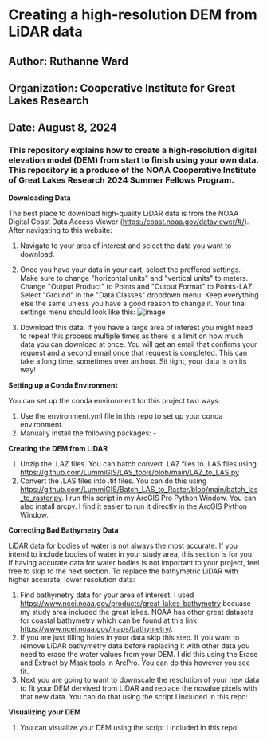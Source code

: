 # Creating a high-resolution DEM from LiDAR data
## Author: Ruthanne Ward
## Organization: Cooperative Institute for Great Lakes Research 
## Date: August 8, 2024

### This repository explains how to create a high-resolution digital elevation model (DEM) from start to finish using your own data. This repository is a produce of the NOAA Cooperative Institute of Great Lakes Research 2024 Summer Fellows Program.

**Downloading Data**

The best place to download high-quality LiDAR data is from the NOAA Digital Coast Data Access Viewer (https://coast.noaa.gov/dataviewer/#/). After navigating to this website: 
  1. Navigate to your area of interest and select the data you want to download.
  2. Once you have your data in your cart, select the preffered settings. Make sure to change "horizontal units" and "vertical units" to meters. Change "Output Product" to Points and "Output Format" to Points-LAZ. Select "Ground" in the "Data Classes" dropdown menu. Keep everything else the same unless you have a good reason to change it. Your final settings menu should look like this:
   ![image](https://github.com/user-attachments/assets/0cb7c437-9a80-4a52-81b9-096a25c33d96)

  3. Download this data. If you have a large area of interest you might need to repeat this process multiple times as there is a limit on how much data you can download at once. You will get an email that confirms your request and a second email once that request is completed. This can take a long time, sometimes over an hour. Sit tight, your data is on its way!

**Setting up a Conda Environment** 

You can set up the conda environment for this project two ways:
  1. Use the environment.yml file in this repo to set up your conda environment.
  2. Manually install the following packages:
         - 

**Creating the DEM from LiDAR**

  1. Unzip the .LAZ files. You can batch convert .LAZ files to .LAS files using https://github.com/LummiGIS/LAS_tools/blob/main/LAZ_to_LAS.py 
  2. Convert the .LAS files into .tif files. You can do this using https://github.com/LummiGIS/Batch_LAS_to_Raster/blob/main/batch_las_to_raster.py. I run this script in my ArcGIS Pro Python Window. You can also install arcpy. I find it easier to run it directly in the ArcGIS Python Window.

**Correcting Bad Bathymetry Data** 

LiDAR data for bodies of water is not always the most accurate. If you intend to include bodies of water in your study area, this section is for you. If having accurate data for water bodies is not important to your project, feel free to skip to the next section. To replace the bathymetric LiDAR with higher accurate, lower resolution data: 
  1. Find bathymetry data for your area of interest. I used https://www.ncei.noaa.gov/products/great-lakes-bathymetry becuase my study area included the great lakes. NOAA has other great datasets for coastal bathymetry which can be found at this link https://www.ncei.noaa.gov/maps/bathymetry/.
  2. If you are just filling holes in your data skip this step. If you want to remove LiDAR bathymetry data before replacing it with other data you need to erase the water values from your DEM. I did this using the Erase and Extract by Mask tools in ArcPro. You can do this however you see fit.
  3. Next you are going to want to downscale the resolution of your new data to fit your DEM dervived from LiDAR and replace the novalue pixels with that new data. You can do that using the script I included in this repo:

**Visualizing your DEM** 
  1. You can visualize your DEM using the script I included in this repo: 
 
